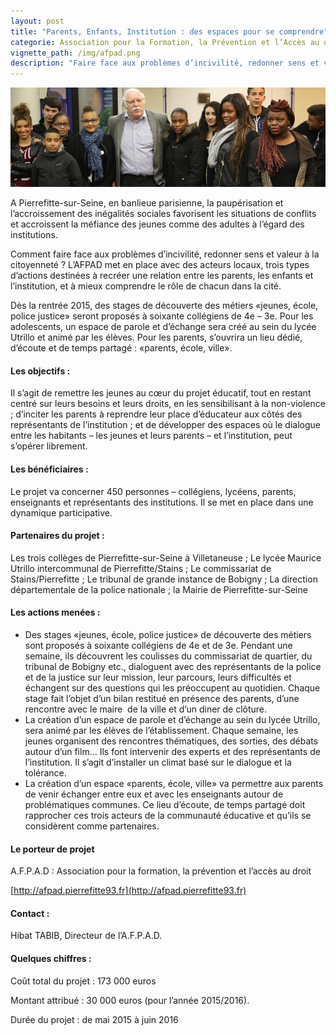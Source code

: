 ```yaml
---
layout: post
title: "Parents, Enfants, Institution : des espaces pour se comprendre"
categorie: Association pour la Formation, la Prévention et l’Accès au droit (AFPAD)
vignette_path: /img/afpad.png
description: "Faire face aux problèmes d’incivilité, redonner sens et valeur à la citoyenneté. A Pierrefitte-sur-Seine (93), l’AFPAD met en place des actions avec des acteurs locaux."
---
```


![](/uploads/versions/afpad_large---x----824-260x---.png)

A Pierrefitte-sur-Seine, en banlieue parisienne, la paup&eacute;risation et l’accroissement des in&eacute;galit&eacute;s sociales favorisent les situations de conflits et accroissent la m&eacute;fiance des jeunes comme des adultes &agrave; l’&eacute;gard des institutions.

Comment faire face aux probl&egrave;mes d’incivilit&eacute;, redonner sens et valeur &agrave; la citoyennet&eacute; ? L’AFPAD met en place avec des acteurs locaux, trois types d’actions destin&eacute;es &agrave; recr&eacute;er une relation entre les parents, les enfants et l’institution, et &agrave; mieux comprendre le r&ocirc;le de chacun dans la cit&eacute;.

D&egrave;s la rentr&eacute;e 2015, des stages de d&eacute;couverte des m&eacute;tiers &laquo;jeunes, &eacute;cole, police justice&raquo; seront propos&eacute;s &agrave; soixante coll&eacute;giens de 4e – 3e. Pour les adolescents, un espace de parole et d’&eacute;change sera cr&eacute;&eacute; au sein du lyc&eacute;e Utrillo et anim&eacute; par les &eacute;l&egrave;ves. Pour les parents, s’ouvrira un lieu d&eacute;di&eacute;, d’&eacute;coute et de temps partag&eacute; : &laquo;parents, &eacute;cole, ville&raquo;.

#### Les objectifs :

Il s’agit de remettre les jeunes au cœur du projet &eacute;ducatif, tout en restant centr&eacute; sur leurs besoins et leurs droits, en les sensibilisant &agrave; la non-violence ; d’inciter les parents &agrave; reprendre leur place d’&eacute;ducateur aux c&ocirc;t&eacute;s des repr&eacute;sentants de l’institution ; et de d&eacute;velopper des espaces o&ugrave; le dialogue entre les habitants – les jeunes et leurs parents – et l’institution, peut s’op&eacute;rer librement.

#### Les b&eacute;n&eacute;ficiaires :

Le projet va concerner 450 personnes – coll&eacute;giens, lyc&eacute;ens, parents, enseignants et repr&eacute;sentants des institutions. Il se met en place dans une dynamique participative.

#### Partenaires du projet :

Les trois coll&egrave;ges de Pierrefitte-sur-Seine &agrave; Villetaneuse ; Le lyc&eacute;e Maurice Utrillo intercommunal de Pierrefitte/Stains ; Le commissariat de Stains/Pierrefitte ; Le tribunal de grande instance de Bobigny ; La direction d&eacute;partementale de la police nationale ; la Mairie de Pierrefitte-sur-Seine

#### Les actions men&eacute;es :

* Des stages &laquo;jeunes, &eacute;cole, police justice&raquo; de d&eacute;couverte des m&eacute;tiers sont propos&eacute;s &agrave; soixante coll&eacute;giens de 4e et de 3e. Pendant une semaine, ils d&eacute;couvrent les coulisses du commissariat de quartier, du tribunal de Bobigny etc., dialoguent avec des repr&eacute;sentants de la police et de la justice sur leur mission, leur parcours, leurs difficult&eacute;s et &eacute;changent sur des questions qui les pr&eacute;occupent au quotidien. Chaque stage fait l’objet d’un bilan restitu&eacute; en pr&eacute;sence des parents, d’une rencontre avec le maire&nbsp; de la ville et d’un diner de cl&ocirc;ture.
* La cr&eacute;ation d’un espace de parole et d’&eacute;change au sein du lyc&eacute;e Utrillo, sera anim&eacute; par les &eacute;l&egrave;ves de l’&eacute;tablissement. Chaque semaine, les jeunes organisent des rencontres th&eacute;matiques, des sorties, des d&eacute;bats autour d’un film… Ils font intervenir des experts et des repr&eacute;sentants de l’institution. Il s’agit d’installer un climat bas&eacute; sur le dialogue et la tol&eacute;rance.
* La cr&eacute;ation d’un espace &laquo;parents, &eacute;cole, ville&raquo; va permettre aux parents de venir &eacute;changer entre eux et avec les enseignants autour de probl&eacute;matiques communes. Ce lieu d’&eacute;coute, de temps partag&eacute; doit rapprocher ces trois acteurs de la communaut&eacute; &eacute;ducative et qu’ils se consid&egrave;rent comme partenaires.


#### Le porteur de projet

A.F.P.A.D : Association pour la formation, la pr&eacute;vention et l’acc&egrave;s au droit

[http://afpad.pierrefitte93.fr](http://afpad.pierrefitte93.fr)

#### Contact :

Hibat TABIB, Directeur de l’A.F.P.A.D.

#### Quelques chiffres :

Co&ucirc;t total du projet : 173 000 euros

Montant attribu&eacute; : 30 000 euros (pour l’ann&eacute;e 2015/2016).

Dur&eacute;e du projet : de mai 2015 &agrave; juin 2016